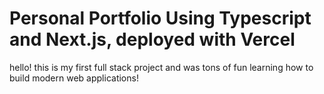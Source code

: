 # Personal Portfolio Using Typescript and Next.js, deployed with Vercel
hello! this is my first full stack project and was tons of fun learning how to build modern web applications!
